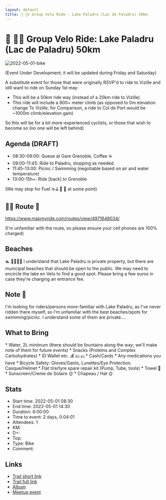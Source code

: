 ```yaml
---
layout: default
title: 🚴 🏊‍♀️ Group Velo Ride - Lake Paladru (Lac de Paladru) 50km
---
```


# 🚴 🏊‍♀️ Group Velo Ride: Lake Paladru (Lac de Paladru) 50km

![2022-05-01-bike](../img/orig/2022-05-01-bike.jpg)

(Event Under Development; it will be updated during Friday and Saturday)

A substitute event for those that were originally RSVP'd to ride to Vizille and still want to ride on Sunday 1st may:

* This will be a 50km ride way (instead of a 20km ride to Vizille)
* This ride will include a 600+ meter climb (as opposed to 0m elevation change To Vizille; for Comparison, a ride to Col de Port would be \~1000m climb/elevation gain)

So this will be for a bit more-experienced cyclists, or those that wish to become so (no one will be left behind)

##  Agenda (DRAFT) 

* 08:30-09:00: Queue at Gare Grenoble, Coffee ☕️
* 09:00-11:45: Ride to Paladru, stopping as needed.
* 11:45-13:00: Picnic / Swimming (negotiable based on air and water temperature)
* 13:00-15h+: Ride [back] to Grenoble

(We may stop for Fuel ☕️🫒🧀 🥐 at some point)

##  🚴‍♀️ Route 🚴

https://www.mapmyride.com/routes/view/4971648034/

(I'm unfamiliar with the route, so please ensure your cell phones are 100% charged)

##  Beaches 
🏊 🤔🏊‍♀️🤔
I understand that Lake Paladru is private property, but there are municipal beaches that should be open to the public. We may need to encircle the lake en Velo to find a good spot. Please bring a few euros in case they're charging an entrance fee.

##  Note 📝 

I'm looking for riders/persons more-familiar with Lake Paladru, as I've never ridden there myself, so I'm unfamiliar with the best beaches/spots for swimming/picnic. I understand some of them are private….

##  What to Bring 

\* Water, 2L minimum (there should be fountains along the way; we'll make note of them for future events)
\* Snacks (Proteins and Complex Carbohydrates)
\* ID Wallet etc. 💰 💵 💷
\* Cash/Cards
\* Any medications you have
\* Bicycle Safety: Gloves/Gants, Lunettes/Eye Protection. Casque/Helmet
\* Flat tire/tyre spare repair kit (Pump, Tube, tools)
\* Towel 👙
\* Sunscreen/Creme de Solaire 🌞
\* Chapeau / Hat 🌞

## Stats

- Start time: 2022-05-01 08:30
- End time: 2022-05-01 14:30
- Duration: 6:00:00
- Time to event: 2 days, 0:04:01
- Attendees: 1
- KM: 
- D+: 
- Top: 
- Type: Bike
- Comment: 

## Links

- [Trail short link]()
- [Trail full link]()
- [Album](https://binnette.github.io/GacImg2022/2022-05-01-🚴-🏊‍♀️-Group-Velo-Ride-Lake-Paladru-Lac-de-Paladru-50km.html)
- [Meetup event](https://www.meetup.com/grenoble-adventure-club-english-french/events/285587046/)
